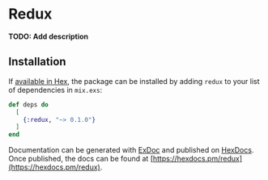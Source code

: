 # Redux

**TODO: Add description**

## Installation

If [available in Hex](https://hex.pm/docs/publish), the package can be installed
by adding `redux` to your list of dependencies in `mix.exs`:

```elixir
def deps do
  [
    {:redux, "~> 0.1.0"}
  ]
end
```

Documentation can be generated with [ExDoc](https://github.com/elixir-lang/ex_doc)
and published on [HexDocs](https://hexdocs.pm). Once published, the docs can
be found at [https://hexdocs.pm/redux](https://hexdocs.pm/redux).

